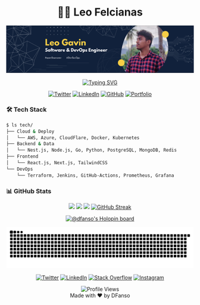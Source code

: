 # <div align="center">👨‍💻 Leo Felcianas</div>

<div align="center">
  <img src="https://github.com/DFanso/DFanso/blob/main/posterGit.png" alt="Banner">

[![Typing SVG](https://readme-typing-svg.herokuapp.com?font=Fira+Code&pause=1000&random=false&width=435&lines=DevOps+%26+Backend+Specialist;Software+Engineering+Graduate;Open+Source+Enthusiast)](https://git.io/typing-svg)

[![Twitter](https://img.shields.io/badge/-Twitter-1DA1F2?style=flat-square&logo=twitter&logoColor=white)](https://twitter.com/LEOTOGAVIN)
[![LinkedIn](https://img.shields.io/badge/-LinkedIn-0A66C2?style=flat-square&logo=linkedin&logoColor=white)](https://www.linkedin.com/in/leo-gavin-8841ba18b/)
[![GitHub](https://img.shields.io/github/followers/DFanso?label=follow&style=flat-square&logo=github&logoColor=white)](https://github.com/DFanso)
[![Portfolio](https://img.shields.io/badge/Portfolio-Visit-success?style=flat-square&logo=safari)](https://portfolio.dfanso.dev)
</div>

### 🛠️ Tech Stack
```bash
$ ls tech/
├── Cloud & Deploy
│   └── AWS, Azure, CloudFlare, Docker, Kubernetes
├── Backend & Data
│   └── Nest.js, Node.js, Go, Python, PostgreSQL, MongoDB, Redis
├── Frontend
│   └── React.js, Next.js, TailwindCSS
└── DevOps
    └── Terraform, Jenkins, GitHub-Actions, Prometheus, Grafana
```

### 📊 GitHub Stats
<div align="center">
  
![](https://github-profile-summary-cards.vercel.app/api/cards/profile-details?username=DFanso&theme=tokyonight)
![](https://github-profile-summary-cards.vercel.app/api/cards/repos-per-language?username=DFanso&theme=tokyonight)
![](https://github-profile-summary-cards.vercel.app/api/cards/stats?username=DFanso&theme=tokyonight)
[![GitHub Streak](https://streak-stats.demolab.com?user=dfanso&theme=tokyonight)](https://git.io/streak-stats)

[![@dfanso's Holopin board](https://holopin.me/dfanso)](https://holopin.io/@dfanso)

</div>

<picture>
  <source media="(prefers-color-scheme: dark)" srcset="https://github.com/DFanso/DFanso/blob/output/github-snake-dark.svg" />
  <source media="(prefers-color-scheme: light)" srcset="https://github.com/DFanso/DFanso/blob/output/github-snake.svg" />
  <img alt="github-snake" src="https://github.com/DFanso/DFanso/blob/output/github-snake.svg" />
</picture>


<div align="center">
  
[![Twitter](https://img.shields.io/badge/-Twitter-1DA1F2?style=for-the-badge&logo=twitter&logoColor=white)](https://twitter.com/LEOTOGAVIN)
[![LinkedIn](https://img.shields.io/badge/-LinkedIn-0A66C2?style=for-the-badge&logo=linkedin&logoColor=white)](https://www.linkedin.com/in/leo-gavin-8841ba18b/)
[![Stack Overflow](https://img.shields.io/badge/-Stack_Overflow-FE7A16?style=for-the-badge&logo=stack-overflow&logoColor=white)](https://stackoverflow.com/users/14575719/dfanso)
[![Instagram](https://img.shields.io/badge/-Instagram-E4405F?style=for-the-badge&logo=instagram&logoColor=white)](https://www.instagram.com/dfansoo/)

</div>

<div align="center">
  <img src="https://komarev.com/ghpvc/?username=DFanso&color=brightgreen&style=flat-square" alt="Profile Views">
  <br>
  Made with ❤️ by DFanso
</div>
